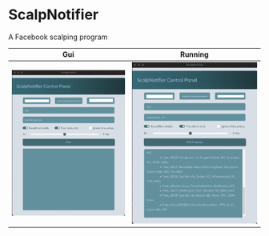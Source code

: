 # ScalpNotifier
A Facebook scalping program

Gui            |  Running
:-------------------------:|:-------------------------:
![](https://github.com/0-Eclipse-0/ScalpNotifier/blob/main/images/setup.png)  |  ![](https://github.com/0-Eclipse-0/ScalpNotifier/blob/main/images/running.png)
